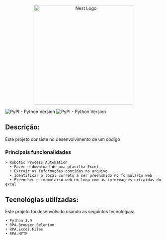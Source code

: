 <p align="center">
  <a href="https://www.python.org/" target="blank"><img src="https://www.python.org/static/img/python-logo.png" width="320" alt="Nest Logo" /></a>
</p>


![PyPI - Python Version](https://img.shields.io/badge/rpaframework-Robocorp-green?style=plastic&logo=appveyor)
![PyPI - Python Version](https://img.shields.io/pypi/pyversions/rpaframework?style=plastic)
## Descrição:


Este projeto consiste no desenvolvimento de um código 

   ### Principais funcionalidades

    > Robotic Process Automation
      • Fazer o download de uma planilha Excel 
      • Extrair as informações contidas no arquivo
      • Identificar o local correto a ser preenchido no formulario web
      • Preencher o formulario web em loop com as informaçoes extraidas do excel 
    
## Tecnologias utilizadas:

Este projeto foi desenvolvido usando as seguintes tecnologias:
    
    • Python 3.9
    • RPA.Browser.Selenium
    • RPA.Excel.Files
    • RPA.HTTP
    
    
<a href="https://github.com/imersao-alura/aluraflix/blob/master/LICENSE " target="_blank"><img src="https://img.shields.io/badge/licence-MIT-blue.svg" alt="" /></a> 
